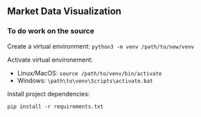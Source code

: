 ## Market Data Visualization


### To do work on the source

Create a virtual environment:
`python3 -m venv /path/to/new/venv`

Activate virtual environement:
- Linux/MacOS:
`source /path/to/venv/bin/activate`
- Windows:
`\path\to\venv\Scripts\activate.bat`

Install project dependencies:

`pip install -r requirements.txt`
